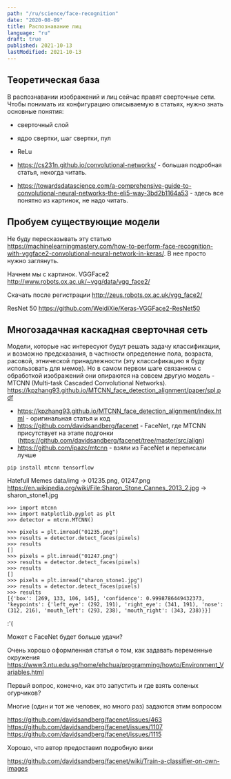 ```yaml
---
path: "/ru/science/face-recognition"
date: "2020-08-09"
title: Распознавание лиц
language: "ru"
draft: true
published: 2021-10-13
lastModified: 2021-10-13
---
```


## Теоретическая база

В распознавании изображений и лиц сейчас правят сверточные сети. Чтобы понимать их конфигурацию описываемую в статьях, нужно знать основные понятия:

- сверточный слой
- ядро свертки, шаг свертки, пул
- ReLu

- https://cs231n.github.io/convolutional-networks/ - большая подробная статья, некогда читать.
- https://towardsdatascience.com/a-comprehensive-guide-to-convolutional-neural-networks-the-eli5-way-3bd2b1164a53 - здесь все понятно из картинок, не надо читать.

## Пробуем существующие модели

Не буду пересказывать эту статью https://machinelearningmastery.com/how-to-perform-face-recognition-with-vggface2-convolutional-neural-network-in-keras/. В нее просто нужно заглянуть.

Начнем мы с картинок. VGGFace2 http://www.robots.ox.ac.uk/~vgg/data/vgg_face2/

Скачать после регистрации http://zeus.robots.ox.ac.uk/vgg_face2/

ResNet 50 https://github.com/WeidiXie/Keras-VGGFace2-ResNet50

## Многозадачная каскадная сверточная сеть

Модели, которые нас интересуют будут решать задачу классификации, и возможно предсказания, в частности определение пола, возраста, расовой, этнической принадлежности (эту классификацию я буду использовать для мемов). Но в самом первом шаге связанном с обработкой изображений они опираются на совсем другую модель - MTCNN (Multi-task Cascaded Convolutional Networks). https://kpzhang93.github.io/MTCNN_face_detection_alignment/paper/spl.pdf

- https://kpzhang93.github.io/MTCNN_face_detection_alignment/index.html - оригинальная статья и код
- https://github.com/davidsandberg/facenet - FaceNet, где MTCNN присутствует на этапе подгонки (https://github.com/davidsandberg/facenet/tree/master/src/align)
- https://github.com/ipazc/mtcnn - взяли из FaceNet и переписали лучше


```
pip install mtcnn tensorflow
```

Hatefull Memes data/img -> 01235.png, 01247.png
https://en.wikipedia.org/wiki/File:Sharon_Stone_Cannes_2013_2.jpg -> sharon_stone1.jpg
```
>>> import mtcnn
>>> import matplotlib.pyplot as plt
>>> detector = mtcnn.MTCNN()

>>> pixels = plt.imread("01235.png")
>>> results = detector.detect_faces(pixels)
>>> results
[]
>>> pixels = plt.imread("01247.png")
>>> results = detector.detect_faces(pixels)
>>> results
[]
>>> pixels = plt.imread("sharon_stone1.jpg")
>>> results = detector.detect_faces(pixels)
>>> results
[{'box': [269, 133, 106, 145], 'confidence': 0.9998786449432373, 'keypoints': {'left_eye': (292, 191), 'right_eye': (341, 191), 'nose': (312, 216), 'mouth_left': (293, 238), 'mouth_right': (343, 238)}}]
```

:'(

Может с FaceNet будет больше удачи?

Очень хорошо оформленная статья о том, как задавать переменные окружения https://www3.ntu.edu.sg/home/ehchua/programming/howto/Environment_Variables.html

Первый вопрос, конечно, как это запустить и где взять соленых огурчиков? 

Многие (один и тот же человек, но много раз) задаются этим вопросом

https://github.com/davidsandberg/facenet/issues/463
https://github.com/davidsandberg/facenet/issues/1107
https://github.com/davidsandberg/facenet/issues/1115

Хорошо, что автор предоставил подробную вики

https://github.com/davidsandberg/facenet/wiki/Train-a-classifier-on-own-images


